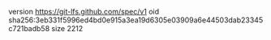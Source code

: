 version https://git-lfs.github.com/spec/v1
oid sha256:3eb331f5996ed4bd0e915a3ea19d6305e03909a6e44503dab23345c721badb58
size 2212
